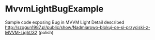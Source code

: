 # MvvmLightBugExample
Sample code exposing Bug in MVVM Light
Detail described http://szogun1987.pl/public/show/Nadmiarowo-blokuj-ce-si-przyciski-z-MVVM-Light/32 (polish)